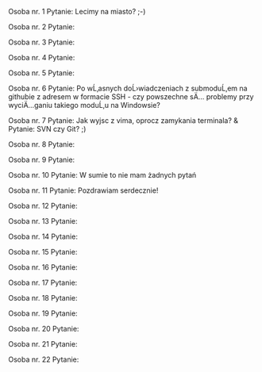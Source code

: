 Osoba nr. 1
Pytanie: Lecimy na miasto? ;-)

Osoba nr. 2
Pytanie:

Osoba nr. 3
Pytanie:

Osoba nr. 4
Pytanie:

Osoba nr. 5
Pytanie:

Osoba nr. 6
Pytanie: Po wĹ‚asnych doĹ›wiadczeniach z submoduĹ‚em na githubie z adresem w formacie SSH - czy powszechne sÄ… problemy przy wyciÄ…ganiu takiego moduĹ‚u na Windowsie?

Osoba nr. 7
Pytanie: Jak wyjsc z vima, oprocz zamykania terminala?
&
Pytanie: SVN czy Git? ;)

Osoba nr. 8
Pytanie:

Osoba nr. 9
Pytanie:

Osoba nr. 10
Pytanie: W sumie to nie mam żadnych pytań

Osoba nr. 11
Pytanie: Pozdrawiam serdecznie!

Osoba nr. 12
Pytanie:

Osoba nr. 13
Pytanie:

Osoba nr. 14
Pytanie:

Osoba nr. 15
Pytanie:

Osoba nr. 16
Pytanie:

Osoba nr. 17
Pytanie:

Osoba nr. 18
Pytanie:

Osoba nr. 19
Pytanie:

Osoba nr. 20
Pytanie:

Osoba nr. 21
Pytanie:

Osoba nr. 22
Pytanie:
